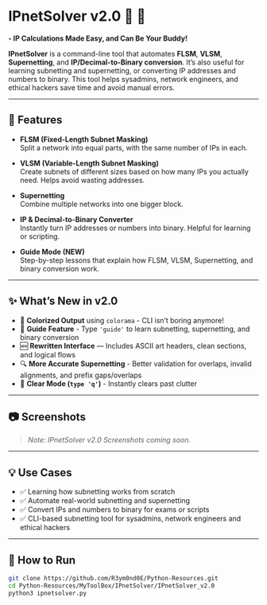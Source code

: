 # IPnetSolver v2.0 🔢 🚀
**- IP Calculations Made Easy, and Can Be Your Buddy!**

**IPnetSolver** is a command-line tool that automates **FLSM**, **VLSM**, **Supernetting**, and **IP/Decimal-to-Binary conversion**.
It’s also useful for learning subnetting and supernetting, or converting IP addresses and numbers to binary.
This tool helps sysadmins, network engineers, and ethical hackers save time and avoid manual errors.

---

## 🔧 Features

- **FLSM (Fixed-Length Subnet Masking)**  
  Split a network into equal parts, with the same number of IPs in each.

- **VLSM (Variable-Length Subnet Masking)**  
  Create subnets of different sizes based on how many IPs you actually need. Helps avoid wasting addresses.

- **Supernetting**  
  Combine multiple networks into one bigger block.

- **IP & Decimal-to-Binary Converter**  
  Instantly turn IP addresses or numbers into binary. Helpful for learning or scripting.

- **Guide Mode (NEW)**  
  Step-by-step lessons that explain how FLSM, VLSM, Supernetting, and binary conversion work.

---

## ✨ What’s New in v2.0

- 🎨 **Colorized Output** using `colorama` - CLI isn’t boring anymore!
- 🧠 **Guide Feature** - Type `'guide'` to learn subnetting, supernetting, and binary conversion
- 🆕 **Rewritten Interface** — Includes ASCII art headers, clean sections, and logical flows
- 🔍 **More Accurate Supernetting** - Better validation for overlaps, invalid alignments, and prefix gaps/overlaps
- 🧹 **Clear Mode (`type 'q'`)** - Instantly clears past clutter

---

##  📷 Screenshots

> *Note: IPnetSolver v2.0 Screenshots coming soon.*

---

## 💡 Use Cases

- ✅ Learning how subnetting works from scratch  
- ✅ Automate real-world subnetting and supernetting
- ✅ Convert IPs and numbers to binary for exams or scripts
- ✅ CLI-based subnetting tool for sysadmins, network engineers and ethical hackers

---

## 🔧 How to Run

```bash
git clone https://github.com/R3ym0nd0E/Python-Resources.git
cd Python-Resources/MyToolBox/IPnetSolver/IPnetSolver_v2.0
python3 ipnetsolver.py
